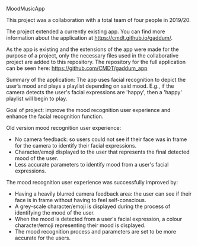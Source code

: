 MoodMusicApp

This project was a collaboration with a total team of four people in 2019/20.

The project extended a currently existing app. You can find more information about the application at https://cmdt.github.io/gaddum/.

As the app is existing and the extensions of the app were made for the purpose of a project, only the necessary files used in the collaborative project are added to this repository. The repository for the full application can be seen here: https://github.com/CMDT/gaddum_app




Summary of the application: The app uses facial recognition to depict the user’s mood and plays a playlist depending on said mood. 
                              E.g., if the camera detects the user's facial expressions are 'happy', then a 'happy' playlist will begin to play.

Goal of project: improve the mood recognition user experience and enhance the facial recognition function.

Old version mood recognition user experience:
  -   No camera feedback: so users could not see if their face was in frame for the camera to identify their facial expressions.
  -   Character/emoji displayed to the user that represents the final detected mood of the user.
  -   Less accurate parameters to identify mood from a user's facial expressions.

The mood recognition user experience was successfully improved by:
  -   Having a heavily blurred camera feedback area: the user can see if their face is in frame without having to feel self-conscious.
  -   A grey-scale character/emoji is displayed during the process of identifying the mood of the user.
  -   When the mood is detected from a user's facial expression, a colour character/emoji representing their mood is displayed.
  -   The mood recognition process and parameters are set to be more accurate for the users.

